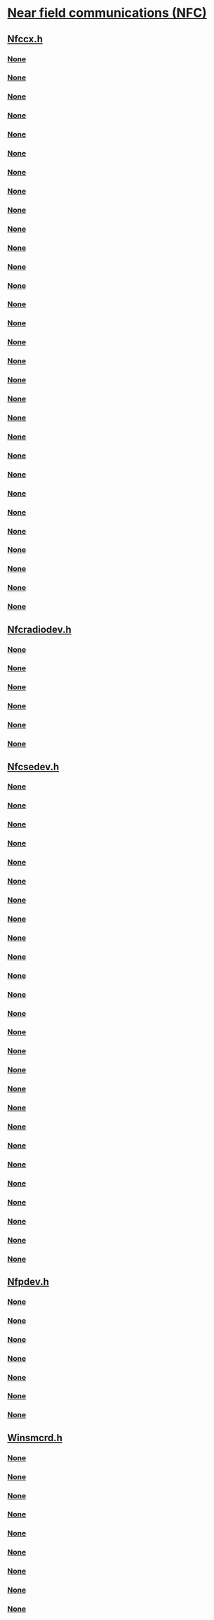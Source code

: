 # [Near field communications (NFC)](index.md)
## [Nfccx.h](../nfccx/index.md)
### [None](../nfccx/nc-nfccx-evt_nfc_cx_device_io_control.md)
### [None](../nfccx/nc-nfccx-evt_nfc_cx_sequence_handler.md)
### [None](../nfccx/nc-nfccx-evt_nfc_cx_write_nci_packet.md)
### [None](../nfccx/ne-nfccx-_nfc_cx_ce_mode_config.md)
### [None](../nfccx/ne-nfccx-_nfc_cx_device_mode.md)
### [None](../nfccx/ne-nfccx-_nfc_cx_driver_flags.md)
### [None](../nfccx/ne-nfccx-_nfc_cx_host_action.md)
### [None](../nfccx/ne-nfccx-_nfc_cx_nfcip_mode_config.md)
### [None](../nfccx/ne-nfccx-_nfc_cx_nfcip_tgt_mode_config.md)
### [None](../nfccx/ne-nfccx-_nfc_cx_poll_bailout_config.md)
### [None](../nfccx/ne-nfccx-_nfc_cx_poll_mode_config.md)
### [None](../nfccx/ne-nfccx-_nfc_cx_sequence.md)
### [None](../nfccx/ne-nfccx-_nfc_cx_transport_type.md)
### [None](../nfccx/nf-nfccx-nfc_cx_client_config_init.md)
### [None](../nfccx/nf-nfccx-nfc_cx_llcp_config_init.md)
### [None](../nfccx/nf-nfccx-nfc_cx_rf_discovery_config_init.md)
### [None](../nfccx/nf-nfccx-nfccxdevicedeinitialize.md)
### [None](../nfccx/nf-nfccx-nfccxdeviceinitconfig.md)
### [None](../nfccx/nf-nfccx-nfccxdeviceinitialize.md)
### [None](../nfccx/nf-nfccx-nfccxhardwareevent.md)
### [None](../nfccx/nf-nfccx-nfccxncireadnotification.md)
### [None](../nfccx/nf-nfccx-nfccxregistersequencehandler.md)
### [None](../nfccx/nf-nfccx-nfccxsetllcpconfig.md)
### [None](../nfccx/nf-nfccx-nfccxsetrfdiscoveryconfig.md)
### [None](../nfccx/nf-nfccx-nfccxunregistersequencehandler.md)
### [None](../nfccx/ns-nfccx-_nfc_cx_client_config.md)
### [None](../nfccx/ns-nfccx-_nfc_cx_hardware_event.md)
### [None](../nfccx/ns-nfccx-_nfc_cx_llcp_config.md)
### [None](../nfccx/ns-nfccx-_nfc_cx_rf_discovery_config.md)
### [None](../nfccx/ns-nfccx-_nfccx_driver_globals.md)
## [Nfcradiodev.h](../nfcradiodev/index.md)
### [None](../nfcradiodev/ni-nfcradiodev-ioctl_nfcrm_query_radio_state.md)
### [None](../nfcradiodev/ni-nfcradiodev-ioctl_nfcrm_set_radio_state.md)
### [None](../nfcradiodev/ni-nfcradiodev-ioctl_nfcserm_query_radio_state.md)
### [None](../nfcradiodev/ni-nfcradiodev-ioctl_nfcserm_set_radio_state.md)
### [None](../nfcradiodev/ns-nfcradiodev-_nfcrm_radio_state.md)
### [None](../nfcradiodev/ns-nfcradiodev-_nfcrm_set_radio_state.md)
## [Nfcsedev.h](../nfcsedev/index.md)
### [None](../nfcsedev/ne-nfcsedev-_secure_element_card_emulation_mode.md)
### [None](../nfcsedev/ne-nfcsedev-_secure_element_event_type.md)
### [None](../nfcsedev/ne-nfcsedev-_secure_element_routing_type.md)
### [None](../nfcsedev/ne-nfcsedev-_secure_element_type.md)
### [None](../nfcsedev/ni-nfcsedev-ioctl_nfcse_enum_endpoints.md)
### [None](../nfcsedev/ni-nfcsedev-ioctl_nfcse_get_next_event.md)
### [None](../nfcsedev/ni-nfcsedev-ioctl_nfcse_get_nfcc_capabilities.md)
### [None](../nfcsedev/ni-nfcsedev-ioctl_nfcse_get_routing_table.md)
### [None](../nfcsedev/ni-nfcsedev-ioctl_nfcse_hce_remote_recv.md)
### [None](../nfcsedev/ni-nfcsedev-ioctl_nfcse_hce_remote_send.md)
### [None](../nfcsedev/ni-nfcsedev-ioctl_nfcse_set_card_emulation_mode.md)
### [None](../nfcsedev/ni-nfcsedev-ioctl_nfcse_set_routing_table.md)
### [None](../nfcsedev/ni-nfcsedev-ioctl_nfcse_subscribe_for_event.md)
### [None](../nfcsedev/ns-nfcsedev-_secure_element_aid_routing_info.md)
### [None](../nfcsedev/ns-nfcsedev-_secure_element_endpoint_info.md)
### [None](../nfcsedev/ns-nfcsedev-_secure_element_endpoint_list.md)
### [None](../nfcsedev/ns-nfcsedev-_secure_element_event_info.md)
### [None](../nfcsedev/ns-nfcsedev-_secure_element_event_subscription_info.md)
### [None](../nfcsedev/ns-nfcsedev-_secure_element_hce_activation_payload.md)
### [None](../nfcsedev/ns-nfcsedev-_secure_element_hce_data_packet.md)
### [None](../nfcsedev/ns-nfcsedev-_secure_element_nfcc_capabilities.md)
### [None](../nfcsedev/ns-nfcsedev-_secure_element_proto_routing_info.md)
### [None](../nfcsedev/ns-nfcsedev-_secure_element_routing_table.md)
### [None](../nfcsedev/ns-nfcsedev-_secure_element_routing_table_entry.md)
### [None](../nfcsedev/ns-nfcsedev-_secure_element_set_card_emulation_mode_info.md)
### [None](../nfcsedev/ns-nfcsedev-_secure_element_tech_routing_info.md)
## [Nfpdev.h](../nfpdev/index.md)
### [None](../nfpdev/ni-nfpdev-ioctl_nfp_disable.md)
### [None](../nfpdev/ni-nfpdev-ioctl_nfp_enable.md)
### [None](../nfpdev/ni-nfpdev-ioctl_nfp_get_kilo_bytes_per_second.md)
### [None](../nfpdev/ni-nfpdev-ioctl_nfp_get_max_message_bytes.md)
### [None](../nfpdev/ni-nfpdev-ioctl_nfp_get_next_subscribed_message.md)
### [None](../nfpdev/ni-nfpdev-ioctl_nfp_get_next_transmitted_message.md)
### [None](../nfpdev/ni-nfpdev-ioctl_nfp_set_payload.md)
## [Winsmcrd.h](../winsmcrd/index.md)
### [None](../winsmcrd/ni-winsmcrd-ioctl_smartcard_get_attribute.md)
### [None](../winsmcrd/ni-winsmcrd-ioctl_smartcard_get_state.md)
### [None](../winsmcrd/ni-winsmcrd-ioctl_smartcard_is_absent.md)
### [None](../winsmcrd/ni-winsmcrd-ioctl_smartcard_is_present.md)
### [None](../winsmcrd/ni-winsmcrd-ioctl_smartcard_power.md)
### [None](../winsmcrd/ni-winsmcrd-ioctl_smartcard_set_attribute.md)
### [None](../winsmcrd/ni-winsmcrd-ioctl_smartcard_set_protocol.md)
### [None](../winsmcrd/ni-winsmcrd-ioctl_smartcard_transmit.md)
### [None](../winsmcrd/ns-winsmcrd-_scard_io_request.md)
